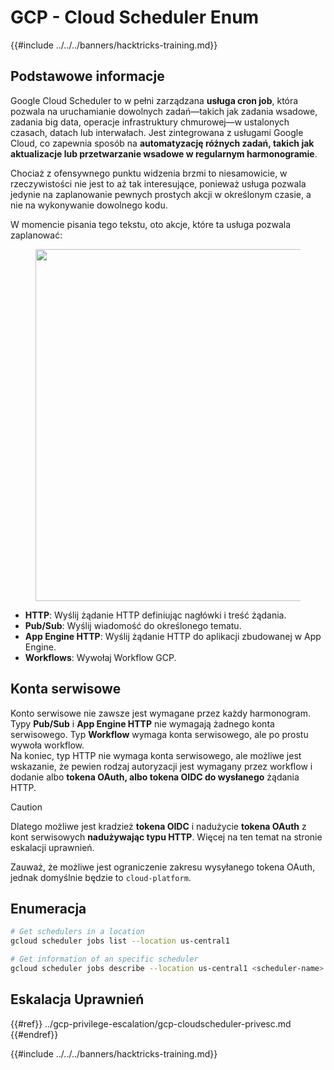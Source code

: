 # GCP - Cloud Scheduler Enum

{{#include ../../../banners/hacktricks-training.md}}

## Podstawowe informacje

Google Cloud Scheduler to w pełni zarządzana **usługa cron job**, która pozwala na uruchamianie dowolnych zadań—takich jak zadania wsadowe, zadania big data, operacje infrastruktury chmurowej—w ustalonych czasach, datach lub interwałach. Jest zintegrowana z usługami Google Cloud, co zapewnia sposób na **automatyzację różnych zadań, takich jak aktualizacje lub przetwarzanie wsadowe w regularnym harmonogramie**.

Chociaż z ofensywnego punktu widzenia brzmi to niesamowicie, w rzeczywistości nie jest to aż tak interesujące, ponieważ usługa pozwala jedynie na zaplanowanie pewnych prostych akcji w określonym czasie, a nie na wykonywanie dowolnego kodu.

W momencie pisania tego tekstu, oto akcje, które ta usługa pozwala zaplanować:

<figure><img src="../../../images/image (347).png" alt="" width="563"><figcaption></figcaption></figure>

- **HTTP**: Wyślij żądanie HTTP definiując nagłówki i treść żądania.
- **Pub/Sub**: Wyślij wiadomość do określonego tematu.
- **App Engine HTTP**: Wyślij żądanie HTTP do aplikacji zbudowanej w App Engine.
- **Workflows**: Wywołaj Workflow GCP.

## Konta serwisowe

Konto serwisowe nie zawsze jest wymagane przez każdy harmonogram. Typy **Pub/Sub** i **App Engine HTTP** nie wymagają żadnego konta serwisowego. Typ **Workflow** wymaga konta serwisowego, ale po prostu wywoła workflow.\
Na koniec, typ HTTP nie wymaga konta serwisowego, ale możliwe jest wskazanie, że pewien rodzaj autoryzacji jest wymagany przez workflow i dodanie albo **tokena OAuth, albo tokena OIDC do wysłanego** żądania HTTP.

> [!CAUTION]
> Dlatego możliwe jest kradzież **tokena OIDC** i nadużycie **tokena OAuth** z kont serwisowych **nadużywając typu HTTP**. Więcej na ten temat na stronie eskalacji uprawnień.

Zauważ, że możliwe jest ograniczenie zakresu wysyłanego tokena OAuth, jednak domyślnie będzie to `cloud-platform`.

## Enumeracja
```bash
# Get schedulers in a location
gcloud scheduler jobs list --location us-central1

# Get information of an specific scheduler
gcloud scheduler jobs describe --location us-central1 <scheduler-name>
```
## Eskalacja Uprawnień

{{#ref}}
../gcp-privilege-escalation/gcp-cloudscheduler-privesc.md
{{#endref}}

{{#include ../../../banners/hacktricks-training.md}}
